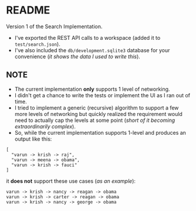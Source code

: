 # README

Version 1 of the Search Implementation. 

- I've exported the REST API calls to a workspace (added it to `test/search.json`).
- I've also included the `db/development.sqlite3` database for your convenience (_it shows the data I used to write this_).


## NOTE

- The current implementation **only** supports 1 level of networking.
- I didn't get a chance to write the tests or implement the UI as I ran out of time.
- I tried to implement a generic (recursive) algorithm to support a few more levels of networking but quickly realized the requirement would need to actually cap the levels at some point (_short of it becoming extraordinarily complex_).
- So, while the current implementation supports 1-level and produces an output like this:

```
[
  "varun -> krish -> raj",
  "varun -> meena -> obama",
  "varun -> krish -> fauci"
]
```

it **does not** support these use cases (_as an example_):


``` 
varun -> krish -> nancy -> reagan -> obama 
varun -> krish -> carter -> reagan -> obama 
varun -> krish -> nancy -> george -> obama 
```